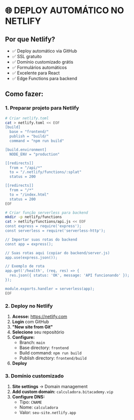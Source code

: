 # 🌐 DEPLOY AUTOMÁTICO NO NETLIFY

## Por que Netlify?
- ✅ Deploy automático via GitHub
- ✅ SSL gratuito
- ✅ Domínio customizado grátis
- ✅ Formulários automáticos
- ✅ Excelente para React
- ✅ Edge Functions para backend

## Como fazer:

### 1. Preparar projeto para Netlify

```bash
# Criar netlify.toml
cat > netlify.toml << EOF
[build]
  base = "frontend/"
  publish = "build/"
  command = "npm run build"

[build.environment]
  NODE_ENV = "production"

[[redirects]]
  from = "/api/*"
  to = "/.netlify/functions/:splat"
  status = 200

[[redirects]]
  from = "/*"
  to = "/index.html"
  status = 200
EOF

# Criar função serverless para backend
mkdir -p netlify/functions
cat > netlify/functions/api.js << EOF
const express = require('express');
const serverless = require('serverless-http');

// Importar suas rotas do backend
const app = express();

// Suas rotas aqui (copiar do backend/server.js)
app.use(express.json());

// Exemplo de rota
app.get('/health', (req, res) => {
  res.json({ status: 'OK', message: 'API funcionando' });
});

module.exports.handler = serverless(app);
EOF
```

### 2. Deploy no Netlify

1. **Acesse:** https://netlify.com
2. **Login** com GitHub
3. **"New site from Git"**
4. **Selecione** seu repositório
5. **Configure:**
   - Branch: `main`
   - Base directory: `frontend`
   - Build command: `npm run build`
   - Publish directory: `frontend/build`
6. **Deploy**

### 3. Domínio customizado

1. **Site settings** → Domain management
2. **Add custom domain:** `calculadora.bitacademy.vip`
3. **Configure DNS:**
   - Tipo: `CNAME`
   - Nome: `calculadora`
   - Valor: `seu-site.netlify.app`